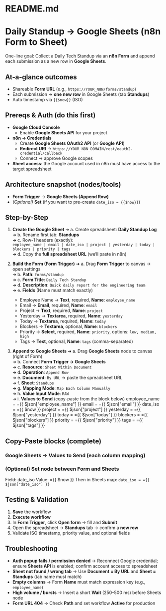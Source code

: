 # README.md

# Daily Standup → Google Sheets (n8n Form to Sheet)
One-line goal: Collect a Daily Tech Standup via an **n8n Form** and append each submission as a new row in **Google Sheets**.

## At-a-glance outcomes
- Shareable **Form URL** (e.g., `https://YOUR_N8N/forms/standup`)
- Each submission → **one new row** in Google Sheets (tab **Standups**)
- Auto timestamp via `{{$now}}` (ISO)

## Prereqs & Auth (do this first)
- **Google Cloud Console**
  - Enable **Google Sheets API** for your project
- **n8n → Credentials**
  - Create **Google Sheets OAuth2 API** (or **Google API**)
  - **Redirect URI** → `https://YOUR_N8N_DOMAIN/rest/oauth2-credential/callback`
  - Connect → approve Google scopes
- **Sheet access**: the Google account used in n8n must have access to the target spreadsheet

## Architecture snapshot (nodes/tools)
- **Form Trigger** → **Google Sheets (Append Row)**
- *(Optional)* **Set** (if you want to pre-create `date_iso = {{$now}}`)

## Step-by-Step
1) **Create the Google Sheet**
   ➜ a. Create spreadsheet: **Daily Standup Log**  
   ➜ b. Rename first tab: **Standups**  
   ➜ c. Row-1 headers (exactly):  
   `employee_name | email | date_iso | project | yesterday | today | blockers | priority | tags`  
   ➜ d. Copy the **full spreadsheet URL** (we’ll paste in n8n)

2) **Build the Form (Form Trigger)**
   ➜ a. Drag **Form Trigger** to canvas → open settings  
   ➜ b. **Path**: `forms/standup`  
   ➜ c. **Form Title**: `Daily Tech Standup`  
   ➜ d. **Description**: `Quick daily report for the engineering team`  
   ➜ e. **Fields** (Name must match exactly)
      - Employee Name → **Text**, required, **Name**: `employee_name`  
      - Email → **Email**, required, **Name**: `email`  
      - Project → **Text**, required, **Name**: `project`  
      - Yesterday → **Textarea**, required, **Name**: `yesterday`  
      - Today → **Textarea**, required, **Name**: `today`  
      - Blockers → **Textarea**, optional, **Name**: `blockers`  
      - Priority → **Select**, required, **Name**: `priority`, options: `low, medium, high`  
      - Tags → **Text**, optional, **Name**: `tags` (comma-separated)

3) **Append to Google Sheets**
   ➜ a. Drag **Google Sheets** node to canvas (right of Form)  
   ➜ b. Connect **Form Trigger → Google Sheets**  
   ➜ c. **Resource**: `Sheet Within Document`  
   ➜ d. **Operation**: `Append Row`  
   ➜ e. **Document**: `By URL` → paste the spreadsheet URL  
   ➜ f. **Sheet**: `Standups`  
   ➜ g. **Mapping Mode**: `Map Each Column Manually`  
   ➜ h. **Value Input Mode**: `RAW`  
   ➜ i. **Values to Send** (copy-paste from the block below)
   employee_name = ={{ $json["employee_name"] }}
email = ={{ $json["email"] }}
date_iso = ={{ $now }}
project = ={{ $json["project"] }}
yesterday = ={{ $json["yesterday"] }}
today = ={{ $json["today"] }}
blockers = ={{ $json["blockers"] }}
priority = ={{ $json["priority"] }}
tags = ={{ $json["tags"] }}

## Copy-Paste blocks (complete)
### Google Sheets → Values to Send (each column mapping)
### (Optional) Set node between Form and Sheets
Field: date_iso
Value: ={{ $now }}
Then in Sheets map: `date_iso = ={{ $json["date_iso"] }}`

## Testing & Validation
1) **Save** the workflow  
2) **Execute workflow**  
3) In **Form Trigger**, click **Open form** → fill and **Submit**  
4) Open the spreadsheet → **Standups** tab → confirm a **new row**  
5) Validate ISO timestamp, priority value, and optional fields

## Troubleshooting
- **Auth popup fails / permission denied** → Reconnect Google credential; ensure **Sheets API** is enabled; confirm account access to spreadsheet  
- **Sheet not found / wrong tab** → Use **Document = By URL** and **Sheet = Standups** (tab name must match)  
- **Empty columns** → Form **Name** must match expression key (e.g., `employee_name`)  
- **High volume / bursts** → Insert a short **Wait** (250–500 ms) before Sheets node  
- **Form URL 404** → Check **Path** and set workflow **Active** for production

